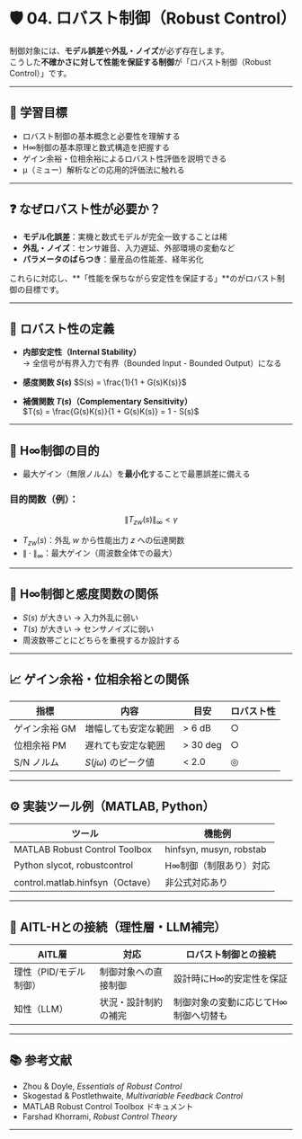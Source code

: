 # 🛡️ 04. ロバスト制御（Robust Control）

制御対象には、**モデル誤差**や**外乱・ノイズ**が必ず存在します。  
こうした**不確かさに対して性能を保証する制御**が「ロバスト制御（Robust Control）」です。

---

## 🎯 学習目標

- ロバスト制御の基本概念と必要性を理解する  
- H∞制御の基本原理と数式構造を把握する  
- ゲイン余裕・位相余裕によるロバスト性評価を説明できる  
- μ（ミュー）解析などの応用的評価法に触れる

---

## ❓ なぜロバスト性が必要か？

- **モデル化誤差**：実機と数式モデルが完全一致することは稀  
- **外乱・ノイズ**：センサ雑音、入力遅延、外部環境の変動など  
- **パラメータのばらつき**：量産品の性能差、経年劣化

これらに対応し、**「性能を保ちながら安定性を保証する」**のがロバスト制御の目標です。

---

## 📐 ロバスト性の定義

- **内部安定性（Internal Stability）**  
    → 全信号が有界入力で有界（Bounded Input - Bounded Output）になる  
- **感度関数 $S(s)$**
  $S(s) = \frac{1}{1 + G(s)K(s)}$

- **補償関数 $T(s)$（Complementary Sensitivity）**  
  $T(s) = \frac{G(s)K(s)}{1 + G(s)K(s)} = 1 - S(s)$

---

## 🎯 H∞制御の目的

- 最大ゲイン（無限ノルム）を**最小化**することで最悪誤差に備える

### 目的関数（例）：

$$
\| T_{zw}(s) \|_\infty < \gamma
$$

- $T_{zw}(s)$：外乱 $w$ から性能出力 $z$ への伝達関数  
- $\| \cdot \|_\infty$：最大ゲイン（周波数全体での最大）

---

## 🧩 H∞制御と感度関数の関係

- $S(s)$ が大きい → 入力外乱に弱い  
- $T(s)$ が大きい → センサノイズに弱い  
- 周波数帯ごとにどちらを重視するか設計する

---

## 📈 ゲイン余裕・位相余裕との関係

| 指標 | 内容 | 目安 | ロバスト性 |
|------|------|------|-------------|
| ゲイン余裕 GM | 増幅しても安定な範囲 | > 6 dB | ○ |
| 位相余裕 PM | 遅れても安定な範囲 | > 30 deg | ○ |
| S/N ノルム | $S(j\omega)$ のピーク値 | < 2.0 | ◎ |

---

## ⚙️ 実装ツール例（MATLAB, Python）

| ツール | 機能例 |
|--------|--------|
| MATLAB Robust Control Toolbox | hinfsyn, musyn, robstab |
| Python slycot, robustcontrol | H∞制御（制限あり）対応 |
| control.matlab.hinfsyn（Octave）| 非公式対応あり |

---

## 🧠 AITL-Hとの接続（理性層・LLM補完）

| AITL層 | 対応 | ロバスト制御との接続 |
|--------|------|------------------------|
| 理性（PID/モデル制御） | 制御対象への直接制御 | 設計時にH∞的安定性を保証 |
| 知性（LLM） | 状況・設計制約の補完 | 制御対象の変動に応じてH∞制御へ切替も |

---

## 📚 参考文献

- Zhou & Doyle, *Essentials of Robust Control*  
- Skogestad & Postlethwaite, *Multivariable Feedback Control*  
- MATLAB Robust Control Toolbox ドキュメント  
- Farshad Khorrami, *Robust Control Theory*

---
